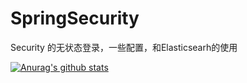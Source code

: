 # SpringSecurity
Security 的无状态登录，一些配置，和Elasticsearh的使用


[![Anurag's github stats](https://github-readme-stats.vercel.app/api?username=anuraghazra)](https://github.com/anuraghazra/github-readme-stats)
